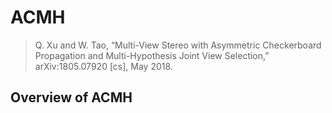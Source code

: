 # ACMH

> Q. Xu and W. Tao, “Multi-View Stereo with Asymmetric Checkerboard Propagation and Multi-Hypothesis Joint View Selection,” arXiv:1805.07920 [cs], May 2018.

## Overview of ACMH
